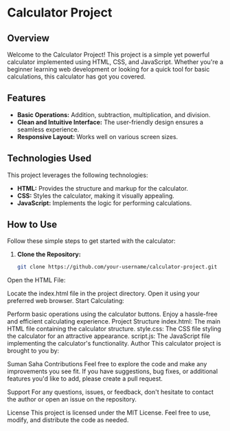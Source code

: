 # Calculator Project

## Overview

Welcome to the Calculator Project! This project is a simple yet powerful calculator implemented using HTML, CSS, and JavaScript. Whether you're a beginner learning web development or looking for a quick tool for basic calculations, this calculator has got you covered.

## Features

- **Basic Operations:** Addition, subtraction, multiplication, and division.
- **Clean and Intuitive Interface:** The user-friendly design ensures a seamless experience.
- **Responsive Layout:** Works well on various screen sizes.

## Technologies Used

This project leverages the following technologies:

- **HTML:** Provides the structure and markup for the calculator.
- **CSS:** Styles the calculator, making it visually appealing.
- **JavaScript:** Implements the logic for performing calculations.

## How to Use

Follow these simple steps to get started with the calculator:

1. **Clone the Repository:**
   ```bash
   git clone https://github.com/your-username/calculator-project.git
Open the HTML File:

Locate the index.html file in the project directory.
Open it using your preferred web browser.
Start Calculating:

Perform basic operations using the calculator buttons.
Enjoy a hassle-free and efficient calculating experience.
Project Structure
index.html: The main HTML file containing the calculator structure.
style.css: The CSS file styling the calculator for an attractive appearance.
script.js: The JavaScript file implementing the calculator's functionality.
Author
This calculator project is brought to you by:

Suman Saha
Contributions
Feel free to explore the code and make any improvements you see fit. If you have suggestions, bug fixes, or additional features you'd like to add, please create a pull request.

Support
For any questions, issues, or feedback, don't hesitate to contact the author or open an issue on the repository.

License
This project is licensed under the MIT License. Feel free to use, modify, and distribute the code as needed.

